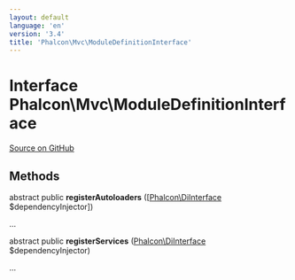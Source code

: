 ```yaml
---
layout: default
language: 'en'
version: '3.4'
title: 'Phalcon\Mvc\ModuleDefinitionInterface'
---
```

# Interface **Phalcon\Mvc\ModuleDefinitionInterface**

<a href="https://github.com/phalcon/cphalcon/tree/v3.4.0/phalcon/mvc/moduledefinitioninterface.zep" class="btn btn-default btn-sm">Source on GitHub</a>

## Methods
abstract public  **registerAutoloaders** ([[Phalcon\DiInterface](/3.4/en/api/Phalcon_DiInterface) $dependencyInjector])

...


abstract public  **registerServices** ([Phalcon\DiInterface](/3.4/en/api/Phalcon_DiInterface) $dependencyInjector)

...


